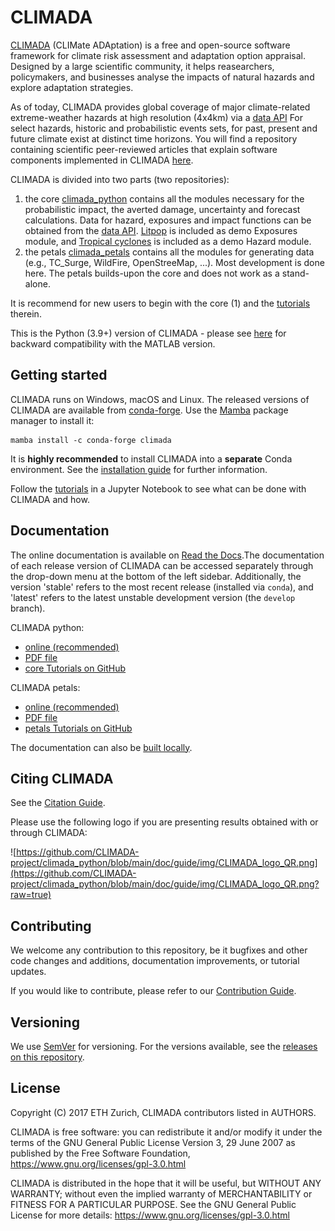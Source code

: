 # CLIMADA

[CLIMADA](https://climada.ethz.ch/climada/) (CLIMate ADAptation) is a free and open-source software framework for climate risk assessment and adaptation
option appraisal. Designed by a large scientific community, it helps reasearchers, policymakers, and businesses analyse the impacts of natural hazards and
explore adaptation strategies.

As of today, CLIMADA provides global coverage of major climate-related extreme-weather hazards at high resolution (4x4km) via a [data API](https://climada.ethz.ch/data-api/v1/docs) For select hazards, historic and probabilistic events sets, for past, present and future climate exist at distinct time horizons.
You will find a repository containing scientific peer-reviewed articles that explain software components implemented in CLIMADA [here](https://github.com/CLIMADA-project/climada_papers).

CLIMADA is divided into two parts (two repositories):

1. the core [climada_python](https://github.com/CLIMADA-project/climada_python) contains all the modules necessary for the probabilistic impact, the averted damage, uncertainty and forecast calculations. Data for hazard, exposures and impact functions can be obtained from the [data API](https://github.com/CLIMADA-project/climada_python/blob/main/doc/tutorial/climada_util_api_client.ipynb). [Litpop](https://github.com/CLIMADA-project/climada_python/blob/main/doc/tutorial/climada_entity_LitPop.ipynb) is included as demo Exposures module, and [Tropical cyclones](https://github.com/CLIMADA-project/climada_python/blob/main/doc/tutorial/climada_hazard_TropCyclone.ipynb) is included as a demo Hazard module.
2. the petals [climada_petals](https://github.com/CLIMADA-project/climada_petals) contains all the modules for generating data (e.g., TC_Surge, WildFire, OpenStreeMap, ...). Most development is done here. The petals builds-upon the core and does not work as a stand-alone.

It is recommend for new users to begin with the core (1) and the [tutorials](https://github.com/CLIMADA-project/climada_python/tree/main/doc/tutorial) therein.

This is the Python (3.9+) version of CLIMADA - please see [here](https://github.com/davidnbresch/climada) for backward compatibility with the MATLAB version.

## Getting started

CLIMADA runs on Windows, macOS and Linux.
The released versions of CLIMADA are available from [conda-forge](https://anaconda.org/conda-forge/climada).
Use the [Mamba](https://mamba.readthedocs.io/en/latest/) package manager to install it:

```shell
mamba install -c conda-forge climada
```

It is **highly recommended** to install CLIMADA into a **separate** Conda environment.
See the [installation guide](https://climada-python.readthedocs.io/en/latest/guide/install.html) for further information.

Follow the [tutorials](https://climada-python.readthedocs.io/en/stable/tutorial/1_main_climada.html) in a Jupyter Notebook to see what can be done with CLIMADA and how.

## Documentation

The online documentation is available on [Read the Docs](https://climada-python.readthedocs.io/en/stable/).The documentation of each release version of CLIMADA can be accessed separately through the drop-down menu at the bottom of the left sidebar. Additionally, the version 'stable' refers to the most recent release (installed via `conda`), and 'latest' refers to the latest unstable development version (the `develop` branch).


CLIMADA python:

* [online (recommended)](https://climada-python.readthedocs.io/en/latest/)
* [PDF file](https://climada-python.readthedocs.io/_/downloads/en/stable/pdf/)
* [core Tutorials on GitHub](https://github.com/CLIMADA-project/climada_python/tree/main/doc/tutorial)

CLIMADA petals:

* [online (recommended)](https://climada-petals.readthedocs.io/en/latest/)
* [PDF file](https://climada-petals.readthedocs.io/_/downloads/en/stable/pdf/)
* [petals Tutorials on GitHub](https://github.com/CLIMADA-project/climada_petals/tree/main/doc/tutorial)

The documentation can also be [built locally](https://climada-python.readthedocs.io/en/latest/README.html).

## Citing CLIMADA

See the [Citation Guide](https://climada-python.readthedocs.io/en/latest/misc/citation.html).

Please use the following logo if you are presenting results obtained with or through CLIMADA:

![https://github.com/CLIMADA-project/climada_python/blob/main/doc/guide/img/CLIMADA_logo_QR.png](https://github.com/CLIMADA-project/climada_python/blob/main/doc/guide/img/CLIMADA_logo_QR.png?raw=true)

## Contributing

We welcome any contribution to this repository, be it bugfixes and other code changes and additions, documentation improvements, or tutorial updates.

If you would like to contribute, please refer to our [Contribution Guide](CONTRIBUTING.md).

## Versioning

We use [SemVer](http://semver.org/) for versioning. For the versions available, see the [releases on this repository](https://github.com/CLIMADA-project/climada_python/releases).

## License

Copyright (C) 2017 ETH Zurich, CLIMADA contributors listed in AUTHORS.

CLIMADA is free software: you can redistribute it and/or modify it under the terms of the GNU General Public License Version 3, 29 June 2007 as published by the Free Software Foundation, https://www.gnu.org/licenses/gpl-3.0.html

CLIMADA is distributed in the hope that it will be useful, but WITHOUT ANY WARRANTY; without even the implied warranty of MERCHANTABILITY or FITNESS FOR A PARTICULAR PURPOSE. See the GNU General Public License for more details: https://www.gnu.org/licenses/gpl-3.0.html
